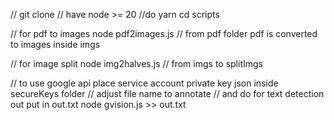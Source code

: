 // git clone
// have node >= 20
//do yarn
cd scripts

// for pdf to images
node pdf2images.js // from pdf folder pdf is converted to images inside imgs

// for image split
node img2halves.js // from imgs to splitImgs

// to use google api place service account private key json inside secureKeys folder
// adjust file name to annotate
// and do for text detection out put in out.txt
node gvision.js >> out.txt
